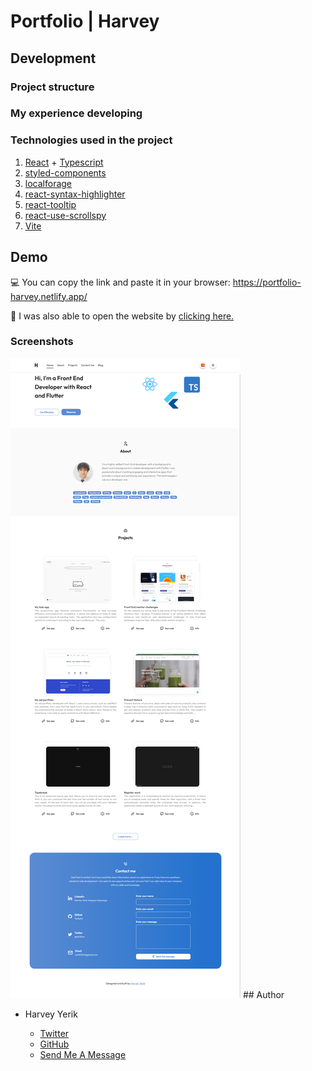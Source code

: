 # Portfolio | Harvey
## Development 
### Project structure
### My experience developing
### Technologies used in the project

1. [React](https://es.reactjs.org/) + [Typescript](https://www.typescriptlang.org/)
1. [styled-components](https://styled-components.com/)
1. [localforage](https://www.npmjs.com/package/localforage)
1. [react-syntax-highlighter](https://www.npmjs.com/package/react-syntax-highlighter)
1. [react-tooltip](https://www.npmjs.com/package/react-tooltip)
1. [react-use-scrollspy](https://www.npmjs.com/package/react-use-scrollspy)
1. [Vite](https://vitejs.dev/)

## Demo 

💻 You can copy the link and paste it in your browser: https://portfolio-harvey.netlify.app/

🔗 I was also able to open the website by [clicking here.](https://portfolio-harvey.netlify.app/)

### Screenshots
<img src="./screenshots/ss.png"/>
## Author

- Harvey Yerik

    - [Twitter](https://twitter.com/yerikhar)
    - [GitHub](https://github.com/YerikAH)
    - [Send Me A Message](https://yerikah.github.io/send-me-a-message/dist/)

